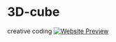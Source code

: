 # 3D-cube
creative coding
[![Website Preview](portfolio.png)](https://codertop-arch-cloud.github.io/Portfolio/)
